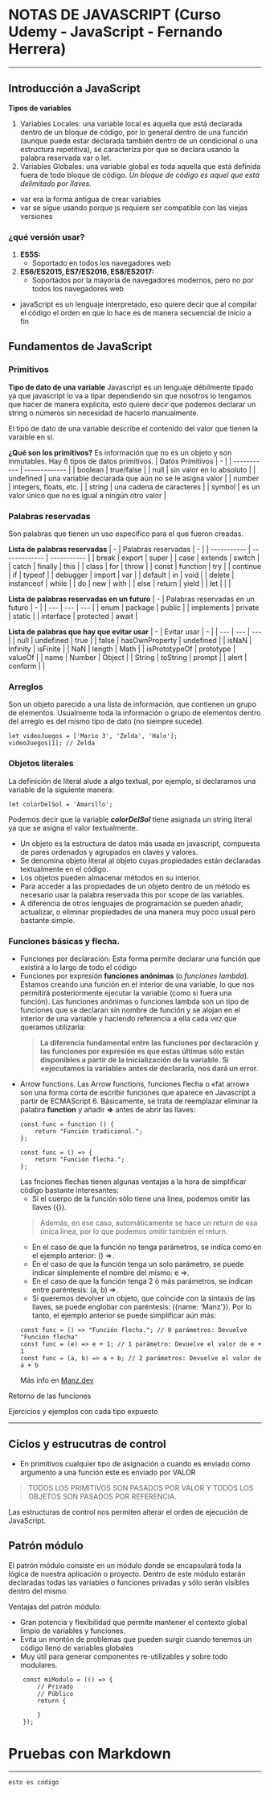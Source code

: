 # NOTAS DE JAVASCRIPT (Curso Udemy - JavaScript - Fernando Herrera)
___
## Introducción a JavaScript
**Tipos de variables**
1. Variables Locales: una variable local es aquella que está declarada dentro de un bloque de código, por lo general dentro de una función (aunque puede estar declarada también dentro de un condicional o una estructura repetitiva), se caracteriza por que se declara usando la palabra reservada var o let.
2. Variables Globales: una variable global es toda aquella que está definida fuera de todo bloque de código.
*Un bloque de código es aquel que está delimitado por llaves.*
- var era la forma antigua de crear variables
- var se sigue usando porque js requiere ser compatible con las viejas versiones

### ¿qué versión usar?
1. **ES5S:**
    - Soportado en todos los navegadores web 
2. **ES6/ES2015, ES7/ES2016, ES8/ES2017:**
    - Soportados por la mayoría de navegadores modernos, pero no por todos los navegadores web

- javaScript es un lenguaje interpretado, eso quiere decir que al compilar el código el orden en que lo hace es de manera secuencial de inicio a fin

## Fundamentos de JavaScript

### Primitivos

**Tipo de dato de una variable**
Javascript es un lenguaje débilmente tipado ya que javascript lo va a tipar dependiendo sin que nosotros lo tengamos que hacer de manera explicita, esto quiere decir que podemos declarar un string o números sin necesidad de hacerlo manualmente.

El tipo de dato de una variable describe el contenido del valor que tienen la varaible en si. 


**¿Qué son los primitivos?**
Es información que no es un objeto y son inmutables.
Hay 6 tipos de datos primitivos.
| Datos Primitivos | - |
| ----------- | ------------- |
| boolean | true/false |
| null | sin valor en lo absoluto |
| undefined | una variable declarada que aún no se le asigna valor |
| number | integers, floats, etc. |
| string | una cadena de caracteres |
| symbol | es un valor único que no es igual a ningún otro valor |

### Palabras reservadas
Son palabras que tienen un uso específico para el que fueron creadas.

**Lista de palabras reservadas**
| - | Palabras reservadas | - |
| ----------- | ------------- | ----------- |
| break | export | super |
| case | extends | switch |
| catch | finally | this |
| class | for | throw |
| const | function | try |
| continue | if | typeof |
| debugger | import | var |
| default | in | void |
| delete | instanceof | while |
| do | new | with |
| else | return | yield |
| let | | |

**Lista de palabras reservadas en un futuro**
| - | Palabras reservadas en un futuro | - |
| --- | --- | --- |
| enum | package | public |
| implements | private | static |
| interface | protected | await |

**Lista de palabras que hay que evitar usar**
| - | Evitar usar | - |
| --- | --- | --- |
| null | undefined | true |
| false | hasOwnProperty | undefined |
| isNaN | Infinity | isFinite |
| NaN | length | Math |
| isPrototypeOf | prototype | valueOf |
| name | Number | Object |
| String | toString | prompt |
| alert | conform | |

### Arreglos
Son un objeto parecido a una lista de información, que contienen un grupo de elementos. Usualmente toda la información o grupo de elementos dentro del arreglo es del mismo tipo de dato (no siempre sucede).

~~~
let videoJuegos = ['Mario 3', 'Zelda', 'Halo'];
videoJuegos[1]; // Zelda
~~~

### Objetos literales
La definición de literal alude a algo textual, por ejemplo, si declaramos una variable de la siguiente manera:
~~~
let colorDelSol = 'Amarillo';
~~~

Podemos decir que la variable ***colorDelSol*** tiene asignada un string literal ya que se asigna el valor textualmente.

- Un objeto es la estructura de datos más usada en javascript, compuesta de pares ordenados y agrupados en claves y valores.
- Se denomina objeto literal al objeto cuyas propiedades están declaradas textualmente en el código.
- Los objetos pueden almacenar métodos en su interior.
- Para acceder a las propiedades de un objeto dentro de un método es necesario usar la palabra reservada this por scope de las variables.
- A diferencia de otros lenguajes de programación se pueden añadir, actualizar, o eliminar propiedades de una manera muy poco usual pero bastante simple.

### Funciones básicas y flecha.
- Funciones por declaración:
    Esta forma permite declarar una función que existirá a lo largo de todo el código
- Funciones por expresión **funciones anónimas** (o *funciones lambda*).
    Estamos creando una función en el interior de una variable, lo que nos permitirá posteriormente ejecutar la variable (como si fuera una función).
    Las funciones anónimas o funciones lambda son un tipo de funciones que se declaran sin nombre de función y se alojan en el interior de una variable y haciendo referencia a ella cada vez que queramos utilizarla:
    > **La diferencia fundamental entre las funciones por declaración y las funciones por expresión es que estas últimas sólo están disponibles a partir de la inicialización de la variable. Si «ejecutamos la variable» antes de declararla, nos dará un error.**
- Arrow functions.
    Las Arrow functions, funciones flecha o «fat arrow» son una forma corta de escribir funciones que aparece en Javascript a partir de ECMAScript 6. Básicamente, se trata de reemplazar eliminar la palabra **function** y añadir **=>** antes de abrir las llaves:
    ~~~
    const func = function () {
        return "Función tradicional.";
    };

    const func = () => {
        return "Función flecha.";
    };
    ~~~
    Las fnciones flechas tienen algunas ventajas a la hora de simplificar código bastante interesantes:
    - Si el cuerpo de la función sólo tiene una línea, podemos omitir las llaves ({}).
    > Además, en ese caso, automáticamente se hace un return de esa única línea, por lo que podemos omitir también el return.
    - En el caso de que la función no tenga parámetros, se indica como en el ejemplo anterior: () =>.
    - En el caso de que la función tenga un solo parámetro, se puede indicar simplemente el nombre del mismo: e =>.
    - En el caso de que la función tenga 2 ó más parámetros, se indican entre paréntesis: (a, b) =>.
    - Si queremos devolver un objeto, que coincide con la sintaxis de las llaves, se puede englobar con paréntesis: ({name: 'Manz'}).
    Por lo tanto, el ejemplo anterior se puede simplificar aún más:
    ~~~
    const func = () => "Función flecha."; // 0 parámetros: Devuelve "Función flecha"
    const func = (e) => e + 1; // 1 parámetro: Devuelve el valor de e + 1
    const func = (a, b) => a + b; // 2 parámetros: Devuelve el valor de a + b
    ~~~
    Más info en [Manz.dev](https://lenguajejs.com/javascript/fundamentos/funciones/)

Retorno de las funciones

Ejercicios y ejemplos con cada tipo expuesto

___
## Ciclos y estrucutras de control
- En primitivos cualquier tipo de asignación o cuando es enviado como argumento a una función este es enviado por VALOR 
> TODOS LOS PRIMITIVOS SON PASADOS POR VALOR Y TODOS LOS OBJETOS SON PASADOS POR REFERENCIA.

Las estructuras de control nos permiten alterar el orden de ejecución de JavaScript.

## Patrón módulo

El patrón módulo consiste en un módulo donde se encapsulará toda la lógica de nuestra aplicación o proyecto. Dentro de este módulo estarán declaradas todas las variables o funciones privadas y sólo serán visibles dentro del mismo.

Ventajas del patrón módulo:
- Gran potencia y flexibilidad que permite mantener el contexto global limpio de variables y funciones.
- Evita un montón de problemas que pueden surgir cuando tenemos un código lleno de variables globales
- Muy útil para generar componentes re-utilizables y sobre todo modulares.

~~~
    const miModulo = (() => {
        // Privado
        // Público
        return {

        }
    });
~~~

# Pruebas con Markdown
___
~~~~
esto es código
~~~~
